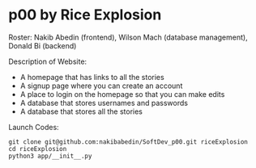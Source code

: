 # p00 by Rice Explosion
Roster: Nakib Abedin (frontend), Wilson Mach (database management), Donald Bi (backend)

Description of Website: 
- A homepage that has links to all the stories
- A signup page where you can create an account
- A place to login on the homepage so that you can make edits
- A database that stores usernames and passwords
- A database that stores all the stories

Launch Codes:

    git clone git@github.com:nakibabedin/SoftDev_p00.git riceExplosion
    cd riceExplosion
    python3 app/__init__.py


